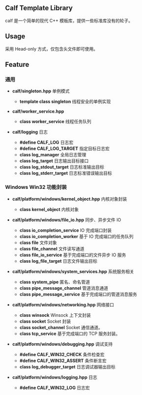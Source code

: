 ## Calf Template Library

calf 是一个简单的现代 C++ 模板库，提供一些标准库没有的轮子。

## Usage

采用 Head-only 方式，仅包含头文件即可使用。

## Feature

### 通用

- **calf/singleton.hpp** 单例模式
  - **template class singleton** 线程安全的单例实现

- **calf/worker_service.hpp**
  - **class worker_service** 线程任务队列

- **calf/logging** 日志
  - **#define CALF_LOG** 日志宏
  - **#define CALF_LOG_TARGET** 指定目标日志宏
  - **class log_manager** 全局日志管理
  - **class log_target** 日志输出目标接口
  - **class log_stdout_target** 日志标准输出目标
  - **class log_stderr_target** 日志标准错误输出目标

### Windows Win32 功能封装

- **calf/platform/windows/kernel_object.hpp** 内核对象封装
  - **class kernel_object** 内核对象

- **calf/platform/windows/file_io.hpp** 同步、异步文件 IO
  - **class io_completion_service** IO 完成端口封装
  - **class io_completion_worker** 基于 IO 完成端口的任务队列
  - **class file** 文件对象
  - **class file_channel** 文件读写通道
  - **class file_io_service** 基于完成端口的文件异步 IO 服务
  - **class log_file_target** 日志文件输出目标

- **calf/platform/windows/system_services.hpp** 系统服务相关
  - **class system_pipe** 匿名、命名管道
  - **class pipe_message_channel** 管道消息通道
  - **class pipe_message_service** 基于完成端口的管道消息服务

- **calf/platform/windows/networking.hpp** 网络接口
  - **class winsock** Winsock 上下文封装
  - **class socket** Socket 封装
  - **class socket_channel** Socket 通信通道。
  - **class tcp_service** 基于完成端口的 TCP 服务封装。

- **calf/platform/windows/debugging.hpp** 调试支持
  - **#define CALF_WIN32_CHECK** 条件检查宏
  - **#define CALF_WIN32_ASSERT** 条件断言宏
  - **class log_debugger_target** 日志调试器输出目标

- **calf/platform/windows/logging.hpp** 日志
  - **#define CALF_WIN32_LOG** 日志宏

